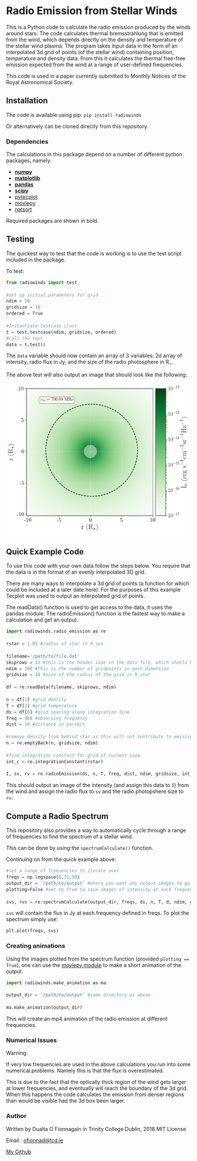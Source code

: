 # Radio Emission from Stellar Winds

This is a Python code to calculate the radio emission produced by the winds around stars. 
The code calculates thermal bremsstrahlung that is emitted from the wind, which depends directly on the density and temperature of the stellar wind plasma. 
The program takes input data in the form of an interpolated 3d grid of points (of the stellar wind) containing position, temperature and density data. 
From this it calculates the thermal free-free emission expected from the wind at a range of user-defined frequencies. 

This code is used in a paper currently submitted to Monthly Notices of the Royal Astronomical Society. 


## Installation
The code is available using pip:
`pip install radiowinds`

Or alternatively can be cloned directly from this repository.

### Dependencies
The calculations in this package depend on a number of different python packages, namely:
* **[numpy](http://www.numpy.org/)** 
* **[matplotlib](https://matplotlib.org/)** 
* **[pandas](https://pandas.pydata.org/)** 
* **[scipy](https://www.scipy.org/)** 
* [pytecplot](https://www.tecplot.com/docs/pytecplot/) 
* [moviepy](https://zulko.github.io/moviepy/install.html)
* [natsort](https://pypi.org/project/natsort/)

Required packages are shown in bold.

## Testing
The quickest way to test that the code is working is to use the test script included in the package.

To test:
```python
from radiowinds import test

#set up initial parameters for grid
ndim = 50
gridsize = 10
ordered = True

#Instantiate testcase class
t = test.testcase(ndim, gridsize, ordered)
#call the test
data = t.test()

```
The `data` variable should now contain an array of 3 variables: 2d array of intensity, radio flux in Jy, and the size of the radio photosphere in R<sub>&#8902;</sub>.

The above test will also output an image that should look like the following:

![Alt text](https://github.com/Dualta93/radiowinds/raw/master/radiowinds/test_ordered.png "Thermal Bremstrahlung from a stellar wind")

## Quick Example Code
To use this code with your own data follow the steps below.
You require that the data is in the format of an evenly interpolated 3D grid.

There are many ways to interpolate a 3d grid of points (a function for which could be included at a later date here).
For the purposes of this example Tecplot was used to output an interpolated grid of points. 

The readData() function is used to get access to the data, it uses the pandas module. The radioEmission() function is the fastest way to make a calculation and get an output.
```python
import radiowinds.radio_emission as re

rstar = 1.05 #radius of star in R_sun

filename='/path/to/file.dat'
skiprows = 12 #this is the header size in the data file, which should be changed for users needs
ndim = 200 #This is the number of gridpoints in each dimension
gridsize = 10 #size of the radius of the grid in R_star

df = re.readData(filename, skiprows, ndim)

n = df[1] #grid density
T = df[2] #grid temperature
ds = df[0] #grid spacing along integration line
freq = 9e8 #observing frequency
dist = 10 #distance in parsecs

#remove density from behind star as this will not contribute to emisison
n = re.emptyBack(n, gridsize, ndim)

#find integration constant for grid of current size
int_c = re.integrationConstant(rstar)

I, sv, rv = re.radioEmission(ds, n, T, freq, dist, ndim, gridsize, int_c)
```
This should output an image of the intensity (and assign this data to `I`) from the wind and assign the radio flux to `sv` and the radio photopshere size to `rv`.

## Compute a Radio Spectrum
This repository also provides a way to automatically cycle through a range of frequencies to find the spectrum of a stellar wind.

This can be done by using the `spectrumCalculate()` function.

Continuing on from the quick example above:

```python
#set a range of frequencies to iterate over
freqs = np.logspace(8,11,50)
output_dir = '/path/to/output' #where you want any output images to go
plotting=False #set to True to save images of intensity at each frequency to output_dir

svs, rvs = re.spectrumCalculate(output_dir, freqs, ds, n, T, d, ndim, gridsize, int_c, plotting=plotting)

```
`svs` will contain the flux in Jy at each frequency defined in freqs. To plot the spectrum simply use:
```python
plt.plot(freqs, svs)
```

### Creating animations
Using the images plotted from the spectrum function (provided `plotting == True`), one can use the [moviepy module](https://zulko.github.io/moviepy/) to make a short animation of the output.

```python
import radiowinds.make_animation as ma 

output_dir = '/path/to/output' #same directory as above

ma.make_animation(output_dir)
```
This will create an mp4 animation of the radio emission at different frequencies.

### Numerical Issues
Warning: 

If very low frequencies are used in the above calculations you run into some numerical problems.
Namely this is that the flux is overestimated. 

This is due to the fact that the optically thick region of the wind gets larger at lower frequencies,
and eventually will reach the boundary of the 3d grid. When this happens the code calculates the emission from denser
regions than would be visible had the 3d box been larger. 


### Author
Written by Dualta O Fionnagain in Trinity College Dublin, 2018
MIT License

Email : ofionnad@tcd.ie

[My Github](https://github.com/Dualta93)
